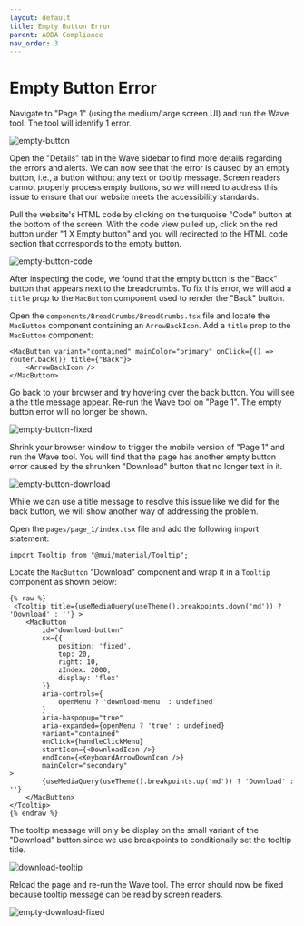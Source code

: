 ```yaml
---
layout: default
title: Empty Button Error
parent: AODA Compliance
nav_order: 3
---
```


# Empty Button Error

Navigate to "Page 1" (using the medium/large screen UI) and run the Wave tool. The tool will identify 1 error.

![empty-button](assets/img/empty-button.png)

Open the "Details" tab in the Wave sidebar to find more details regarding the errors and alerts. We can now see that the error is caused by an empty button, i.e., a button without any text or tooltip message. Screen readers cannot properly process empty buttons, so we will need to address this issue to ensure that our website meets the accessibility standards.

Pull the website's HTML code by clicking on the turquoise "Code" button at the bottom of the screen. With the code view pulled up, click on the red button under "1 X Empty button" and you will redirected to the HTML code section that corresponds to the empty button. 

![empty-button-code](assets/img/empty-button-code.png)

After inspecting the code, we found that the empty button is the "Back" button that appears next to the breadcrumbs. To fix this error, we will add a `title` prop to the `MacButton` component used to render the "Back" button.

Open the `components/BreadCrumbs/BreadCrumbs.tsx` file and locate the `MacButton` component containing an `ArrowBackIcon`. Add a `title` prop to the `MacButton` component:
```
<MacButton variant="contained" mainColor="primary" onClick={() => router.back()} title={"Back"}>
    <ArrowBackIcon />
</MacButton>
```

Go back to your browser and try hovering over the back button. You will see a the title message appear.
Re-run the Wave tool on "Page 1". The empty button error will no longer be shown.

![empty-button-fixed](assets/img/empty-button-fixed.png)

Shrink your browser window to trigger the mobile version of "Page 1" and run the Wave tool. You will find that the page has another empty button error caused by the shrunken "Download" button that no longer text in it. 

![empty-button-download](assets/img/empty-button-download.png)

While we can use a title message to resolve this issue like we did for the back button, we will show another way of addressing the problem.

Open the `pages/page_1/index.tsx` file and add the following import statement:
```
import Tooltip from "@mui/material/Tooltip";
```

Locate the `MacButton` "Download" component and wrap it in a `Tooltip` component as shown below:
```
{% raw %}
 <Tooltip title={useMediaQuery(useTheme().breakpoints.down('md')) ? 'Download' : ''} >
	<MacButton
		id="download-button"
		sx={{
			position: 'fixed',
			top: 20,
			right: 10,
			zIndex: 2000,
			display: 'flex'
		}}
		aria-controls={
			openMenu ? 'download-menu' : undefined
		}
		aria-haspopup="true"
		aria-expanded={openMenu ? 'true' : undefined}
		variant="contained"
		onClick={handleClickMenu}
		startIcon={<DownloadIcon />}
		endIcon={<KeyboardArrowDownIcon />}
		mainColor="secondary"
>
		{useMediaQuery(useTheme().breakpoints.up('md')) ? 'Download' : ''}
	</MacButton>
</Tooltip>
{% endraw %}
```
The tooltip message will only be display on the small variant of the "Download" button since we use breakpoints to conditionally set the tooltip title. 

![download-tooltip](assets/img/download-tooltip.png)

Reload the page and re-run the Wave tool. The error should now be fixed because tooltip message can be read by screen readers.

![empty-download-fixed](assets/img/empty-download-fixed.png)